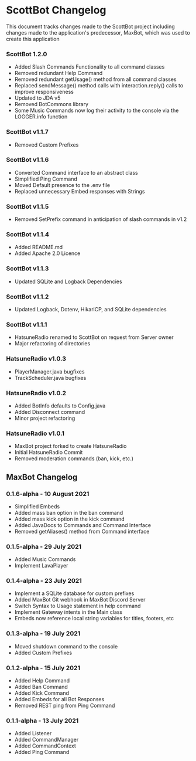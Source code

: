 # ScottBot Changelog
This document tracks changes made to the ScottBot project including changes made to 
the application's predecessor, MaxBot, which was used to create this application

### ScottBot 1.2.0
- Added Slash Commands Functionality to all command classes
- Removed redundant Help Command
- Removed redundant getUsage() method from all command classes
- Replaced sendMessage() method calls with interaction.reply() calls to improve responsiveness
- Updated to JDA v5
- Removed BotCommons library
- Some Music Commands now log their activity to the console via the LOGGER.info function

### ScottBot v1.1.7
- Removed Custom Prefixes

### ScottBot v1.1.6
- Converted Command interface to an abstract class
- Simplified Ping Command
- Moved Default presence to the .env file
- Replaced unnecessary Embed responses with Strings

### ScottBot v1.1.5
- Removed SetPrefix command in anticipation of slash commands in v1.2

### ScottBot v1.1.4
- Added README.md
- Added Apache 2.0 Licence

### ScottBot v1.1.3
- Updated SQLite and Logback Dependencies

### ScottBot v1.1.2
- Updated Logback, Dotenv, HikariCP, and SQLite dependencies

### ScottBot v1.1.1
- HatsuneRadio renamed to ScottBot on request from Server owner
- Major refactoring of directories

### HatsuneRadio v1.0.3
- PlayerManager.java bugfixes
- TrackScheduler.java bugfixes

### HatsuneRadio v1.0.2
- Added BotInfo defaults to Config.java
- Added Disconnect command
- Minor project refactoring

### HatsuneRadio v1.0.1
- MaxBot project forked to create HatsuneRadio
- Initial HatsuneRadio Commit
- Removed moderation commands (ban, kick, etc.)

## MaxBot Changelog

### 0.1.6-alpha - 10 August 2021
- Simplified Embeds
- Added mass ban option in the ban command
- Added mass kick option in the kick command
- Added JavaDocs to Commands and Command Interface
- Removed getAliases() method from Command interface

### 0.1.5-alpha - 29 July 2021
- Added Music Commands
- Implement LavaPlayer

### 0.1.4-alpha - 23 July 2021
- Implement a SQLite database for custom prefixes
- Added MaxBot Git webhook in MaxBot Discord Server
- Switch Syntax to Usage statement in help command
- Implement Gateway intents in the Main class
- Embeds now reference local string variables for titles, footers, etc

### 0.1.3-alpha - 19 July 2021
- Moved shutdown command to the console
- Added Custom Prefixes


### 0.1.2-alpha - 15 July 2021
- Added Help Command
- Added Ban Command
- Added Kick Command
- Added Embeds for all Bot Responses
- Removed REST ping from Ping Command

### 0.1.1-alpha - 13 July 2021
- Added Listener
- Added CommandManager
- Added CommandContext
- Added Ping Command
